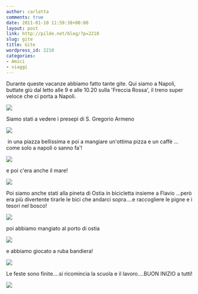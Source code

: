 ```yaml
---
author: carlotta
comments: true
date: 2011-01-10 11:59:38+00:00
layout: post
link: http://pilde.net/blog/?p=2210
slug: gite
title: Gite
wordpress_id: 2210
categories:
- Amici
- viaggi
---
```


Durante queste vacanze abbiamo fatto tante gite. Qui siamo a Napoli, buttate giù dal letto alle 9 e alle 10.20 sulla 'Freccia Rossa', il treno super veloce che ci porta a Napoli.

![](http://pilde.net/blog/wp-content/uploads/2011/01/freccia_rossa.jpg)




Siamo stati a vedere i presepi di S. Gregorio Armeno

![](http://pilde.net/blog/wp-content/uploads/2011/01/mati_papy_presepi.jpg)


 in una piazza bellissima e poi a mangiare un'ottima pizza e un caffè ... come solo a napoli o sanno fa'!

![](http://pilde.net/blog/wp-content/uploads/2011/01/piazza_napoli.jpg)




e poi c'era anche il mare!

![](http://pilde.net/blog/wp-content/uploads/2011/01/mare_napoli.jpg)




Poi siamo anche stati alla pineta di Ostia in bicicletta insieme a Flavio ...però era più divertente tirarle le bici che andarci sopra....e raccogliere le pigne e i tesori nel bosco!

![](http://pilde.net/blog/wp-content/uploads/2011/01/mati_flavio1.jpg)




poi abbiamo mangiato al porto di ostia  

![](http://pilde.net/blog/wp-content/uploads/2011/01/mati_flavio2.jpg)




e abbiamo giocato a ruba bandiera!

![](http://pilde.net/blog/wp-content/uploads/2011/01/ruba_bandiera.jpg)




Le feste sono finite....si ricomincia la scuola e il lavoro....BUON INIZIO a tutti!

![](http://pilde.net/blog/wp-content/uploads/2011/01/marghe_napoli.jpg)



